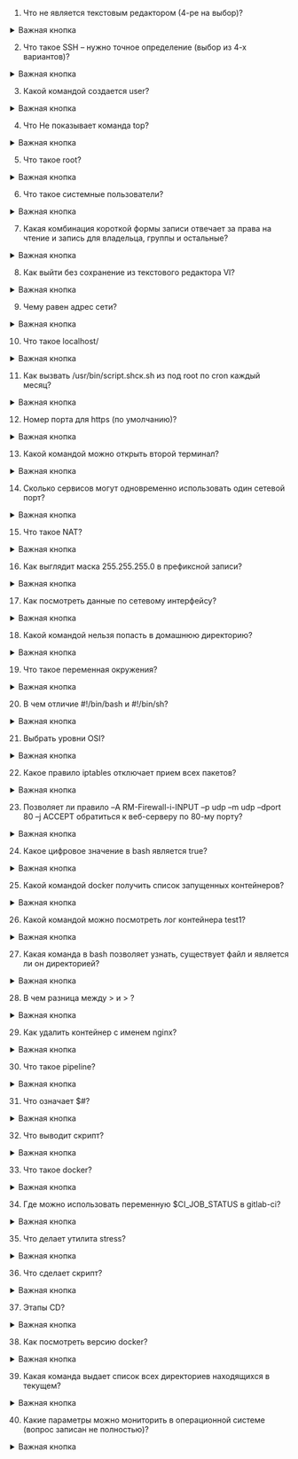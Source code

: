 1. Что не является текстовым редактором (4-ре на выбор)?
<details><summary> Важная кнопка </summary>

</details>

2. Что такое SSH – нужно точное определение (выбор из 4-х вариантов)?
<details><summary> Важная кнопка </summary>

</details>

3. Какой командой создается user?
<details><summary> Важная кнопка </summary>

</details>

4. Что Не показывает команда top?
<details><summary> Важная кнопка </summary>

</details>

5. Что такое root?
<details><summary> Важная кнопка </summary>

</details>

6. Что такое системные пользователи?
<details><summary> Важная кнопка </summary>

</details>

7. Какая комбинация короткой формы записи отвечает за права на чтение и запись для владельца, группы и остальные?
<details><summary> Важная кнопка </summary>

</details>

8. Как выйти без сохранение из текстового редактора VI?
<details><summary> Важная кнопка </summary>

</details>

9. Чему равен адрес сети?
<details><summary> Важная кнопка </summary>

</details>

10. Что такое localhost/
<details><summary> Важная кнопка </summary>

</details>

11. Как вызвать /usr/bin/script.shск.sh из под root по cron каждый месяц?
<details><summary> Важная кнопка </summary>

</details>

12. Номер порта для https (по умолчанию)?
<details><summary> Важная кнопка </summary>

</details>

13. Какой командой можно открыть второй терминал?
<details><summary> Важная кнопка </summary>

</details>

14. Сколько сервисов могут одновременно использовать один сетевой порт?
<details><summary> Важная кнопка </summary>

</details>

15. Что такое NAT?
<details><summary> Важная кнопка </summary>

</details>

16. Как выглядит маска 255.255.255.0 в префиксной записи?
<details><summary> Важная кнопка </summary>

</details>

17. Как посмотреть данные по сетевому интерфейсу?
<details><summary> Важная кнопка </summary>

</details>

18. Какой командой нельзя попасть в домашнюю директорию?
<details><summary> Важная кнопка </summary>

</details>

19. Что такое переменная окружения?
<details><summary> Важная кнопка </summary>

</details>

20. В чем отличие #!/bin/bash и #!/bin/sh?
<details><summary> Важная кнопка </summary>

</details>

21. Выбрать уровни OSI?
<details><summary> Важная кнопка </summary>

</details>

22. Какое правило iptables отключает прием всех пакетов?
<details><summary> Важная кнопка </summary>

</details>

23. Позволяет ли правило –A RM-Firewall-i-INPUT –p udp –m udp –dport 80 –j ACCEPT обратиться к веб-серверу по 80-му порту?
<details><summary> Важная кнопка </summary>

</details>

24. Какое цифровое значение в bash является true?
<details><summary> Важная кнопка </summary>

</details>

25. Какой командой docker получить список запущенных контейнеров?
<details><summary> Важная кнопка </summary>

</details>

26. Какой командой можно посмотреть лог контейнера test1?
<details><summary> Важная кнопка </summary>

</details>

27. Какая команда в bash позволяет узнать, существует файл и является ли он директорией?
<details><summary> Важная кнопка </summary>

</details>

28. В чем разница между \> и > ?
<details><summary> Важная кнопка </summary>

</details>

29. Как удалить контейнер с именем nginx?
<details><summary> Важная кнопка </summary>

</details>

30. Что такое pipeline?
<details><summary> Важная кнопка </summary>

</details>

31. Что означает $#?
<details><summary> Важная кнопка </summary>

</details>

32. Что выводит скрипт?
<details><summary> Важная кнопка </summary>

</details>

33. Что такое docker?
<details><summary> Важная кнопка </summary>

</details>

34. Где можно использовать переменную $CI_JOB_STATUS в gitlab-ci?
<details><summary> Важная кнопка </summary>

</details>

35. Что делает утилита stress?
<details><summary> Важная кнопка </summary>

</details>

36. Что сделает скрипт?
<details><summary> Важная кнопка </summary>

</details>

37. Этапы CD?
<details><summary> Важная кнопка </summary>

</details>

38. Как посмотреть версию docker?
<details><summary> Важная кнопка </summary>

</details>

39. Какая команда выдает список всех директориев находящихся в текущем?
<details><summary> Важная кнопка </summary>

</details>

40. Какие параметры можно мониторить в операционной системе (вопрос записан не полностью)?
<details><summary> Важная кнопка </summary>

</details>

